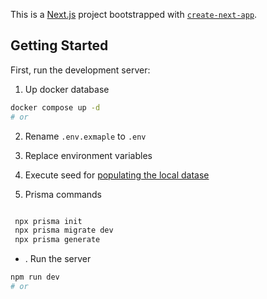 This is a [Next.js](https://nextjs.org/) project bootstrapped with [`create-next-app`](https://github.com/vercel/next.js/tree/canary/packages/create-next-app).

## Getting Started

First, run the development server:

1. Up docker database
```bash
docker compose up -d
# or
```
2. Rename `.env.exmaple` to `.env`
3. Replace environment variables
4. Execute seed for [populating the local datase](http://localhost:3000/api/seed)

4. Prisma commands
```bash

 npx prisma init
 npx prisma migrate dev
 npx prisma generate

```

* . Run the server
```bash
npm run dev
# or
```


